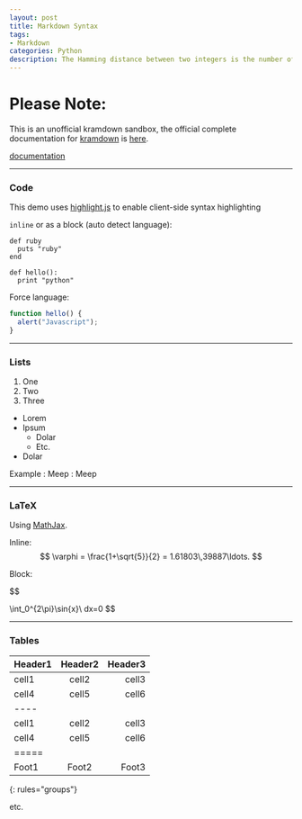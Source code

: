 ```yaml
---
layout: post
title: Markdown Syntax
tags:
- Markdown
categories: Python
description: The Hamming distance between two integers is the number of positions at which the corresponding bits are different.Given two integers x and y, calculate the Hamming distance.
---
```

# Please Note:
This is an unofficial kramdown sandbox, the official complete documentation for [kramdown](https://github.com/gettalong/kramdown/) is [here](http://kramdown.rubyforge.org/).

[documentation](https://kramdown.gettalong.org/quickref.html)

-----

### Code
This demo uses [highlight.js](http://softwaremaniacs.org/soft/highlight/en/) to enable client-side syntax highlighting

`inline` or as a block (auto detect language):

~~~
def ruby
  puts "ruby"
end
~~~

~~~
def hello():
  print "python"
~~~

Force language:

~~~ javascript
function hello() {
  alert("Javascript");
}
~~~

----

### Lists

1. One
2. Two
3. Three

* Lorem
* Ipsum
  * Dolar
  * Etc.
* Dolar

Example
: Meep
: Meep



----

### LaTeX

Using [MathJax](http://www.mathjax.org/).

Inline: $$ \varphi = \frac{1+\sqrt{5}}{2} = 1.61803\,39887\ldots. $$

Block:

$$

\int_0^{2\pi}\sin{x}\ dx=0
$$


----

### Tables

| Header1 | Header2 | Header3 |
|:--------|:-------:|--------:|
| cell1   | cell2   | cell3   |
| cell4   | cell5   | cell6   |
|----
| cell1   | cell2   | cell3   |
| cell4   | cell5   | cell6   |
|=====
| Foot1   | Foot2   | Foot3
{: rules="groups"}

etc.
